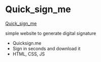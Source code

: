 # Quick_sign_me
[Quick_sign_me](https://vinay0700.github.io/Quick_sign_me/)

simple website to generate digital signature
* Quicksign.me
* Sign in seconds and download it
* HTML, CSS, JS
